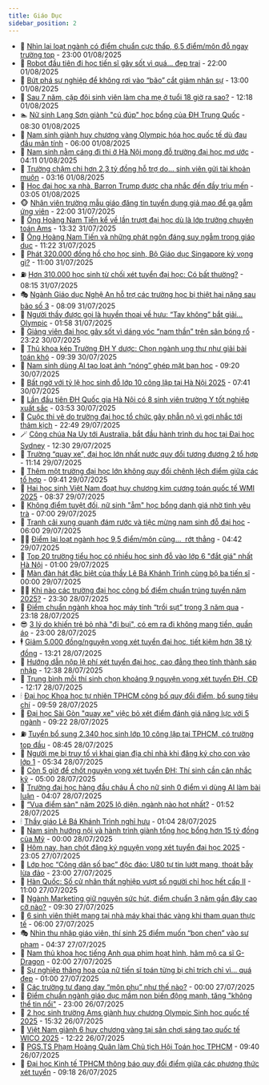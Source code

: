 ```yaml
---
title: Giáo Dục
sidebar_position: 2
---
```


<!-- dantri-giao-duc:START -->
- 🤡 [Nhìn lại loạt ngành có điểm chuẩn cực thấp, 6,5 điểm/môn đỗ ngay trường top](https://dantri.com.vn/giao-duc/nhin-lai-loat-nganh-co-diem-chuan-cuc-thap-65-diemmon-do-ngay-truong-top-20250801165518233.htm) - 23:00 01/08/2025
- 🗽 [Robot đầu tiên đi học tiến sĩ gây sốt vì quá... đẹp trai](https://dantri.com.vn/giao-duc/robot-dau-tien-di-hoc-tien-si-gay-sot-vi-qua-dep-trai-20250801164339163.htm) - 22:00 01/08/2025
- 🚦 [Bứt phá sự nghiệp để không rơi vào “bão” cắt giảm nhân sự](https://dantri.com.vn/giao-duc/but-pha-su-nghiep-de-khong-roi-vao-bao-cat-giam-nhan-su-20250801155924137.htm) - 13:00 01/08/2025
- 🌋 [Sau 7 năm, cặp đôi sinh viên làm cha mẹ ở tuổi 18 giờ ra sao?](https://dantri.com.vn/giao-duc/sau-7-nam-cap-doi-sinh-vien-lam-cha-me-o-tuoi-18-gio-ra-sao-20250801152412840.htm) - 12:18 01/08/2025
- 🏊 [Nữ sinh Lạng Sơn giành &quot;cú đúp&quot; học bổng của ĐH Trung Quốc](https://dantri.com.vn/giao-duc/nu-sinh-lang-son-gianh-cu-dup-hoc-bong-cua-dh-trung-quoc-20250801153013199.htm) - 08:30 01/08/2025
- 🎃 [Nam sinh giành huy chương vàng Olympic hóa học quốc tế dù đau đầu mãn tính](https://dantri.com.vn/giao-duc/nam-sinh-gianh-huy-chuong-vang-olympic-hoa-hoc-quoc-te-du-dau-dau-man-tinh-20250801112027967.htm) - 06:00 01/08/2025
- 💄 [Nam sinh nằm cáng đi thi ở Hà Nội mong đỗ trường đại học mơ ước](https://dantri.com.vn/giao-duc/nam-sinh-nam-cang-di-thi-o-ha-noi-mong-do-truong-dai-hoc-mo-uoc-20250801110533132.htm) - 04:11 01/08/2025
- 🦅 [Trường chậm chi hơn 2,3 tỷ đồng hỗ trợ do... sinh viên gửi tài khoản muộn](https://dantri.com.vn/giao-duc/truong-cham-chi-hon-23-ty-dong-ho-tro-do-sinh-vien-gui-tai-khoan-muon-20250801092651869.htm) - 03:16 01/08/2025
- 🚦 [Học đại học xa nhà, Barron Trump được cha nhắc đến đầy trìu mến](https://dantri.com.vn/giao-duc/hoc-dai-hoc-xa-nha-barron-trump-duoc-cha-nhac-den-day-triu-men-20250801094433587.htm) - 03:05 01/08/2025
- 🐵 [Nhân viên trường mẫu giáo đăng tin tuyển dụng giả mạo để gạ gẫm ứng viên](https://dantri.com.vn/giao-duc/nhan-vien-truong-mau-giao-dang-tin-tuyen-dung-gia-mao-de-ga-gam-ung-vien-20250730210412320.htm) - 22:00 31/07/2025
- 🐘 [Ông Hoàng Nam Tiến kể về lần trượt đại học dù là lớp trưởng chuyên toán Ams](https://dantri.com.vn/giao-duc/ong-hoang-nam-tien-ke-ve-lan-truot-dai-hoc-du-la-lop-truong-chuyen-toan-ams-20250731202551085.htm) - 13:32 31/07/2025
- 🦏 [Ông Hoàng Nam Tiến và những phát ngôn đáng suy ngẫm trong giáo dục](https://dantri.com.vn/giao-duc/ong-hoang-nam-tien-va-nhung-phat-ngon-dang-suy-ngam-trong-giao-duc-20250731181321977.htm) - 11:22 31/07/2025
- 💼 [Phát 320.000 đồng hồ cho học sinh, Bộ Giáo dục Singapore kỳ vọng gì?](https://dantri.com.vn/giao-duc/phat-320000-dong-ho-cho-hoc-sinh-bo-giao-duc-singapore-ky-vong-gi-20250730114848532.htm) - 11:00 31/07/2025
- ⛽️ [Hơn 310.000 học sinh từ chối xét tuyển đại học: Có bất thường?](https://dantri.com.vn/giao-duc/hon-310000-hoc-sinh-tu-choi-xet-tuyen-dai-hoc-co-bat-thuong-20250731150748916.htm) - 08:15 31/07/2025
- 🎭 [Ngành Giáo dục Nghệ An hỗ trợ các trường học bị thiệt hại nặng sau bão số 3](https://dantri.com.vn/giao-duc/nganh-giao-duc-nghe-an-ho-tro-cac-truong-hoc-bi-thiet-hai-nang-sau-bao-so-3-20250731135222897.htm) - 08:09 31/07/2025
- 🎃 [Người thầy được gọi là huyền thoại về hưu: “Tay không” bắt giải… Olympic](https://dantri.com.vn/giao-duc/nguoi-thay-duoc-goi-la-huyen-thoai-ve-huu-tay-khong-bat-giai-olympic-20250731080624013.htm) - 01:58 31/07/2025
- 🚀 [Giảng viên đại học gây sốt vì dáng vóc “nam thần” trên sân bóng rổ](https://dantri.com.vn/giao-duc/giang-vien-dai-hoc-gay-sot-vi-dang-voc-nam-than-tren-san-bong-ro-20250730091456790.htm) - 23:22 30/07/2025
- 👀 [Thủ khoa kép Trường ĐH Y dược: Chọn ngành ung thư như giải bài toán khó](https://dantri.com.vn/giao-duc/thu-khoa-kep-truong-dh-y-duoc-chon-nganh-ung-thu-nhu-giai-bai-toan-kho-20250730163323546.htm) - 09:39 30/07/2025
- 🌝 [Nam sinh dùng AI tạo loạt ảnh “nóng” ghép mặt bạn học](https://dantri.com.vn/giao-duc/nam-sinh-dung-ai-tao-loat-anh-nong-ghep-mat-ban-hoc-20250730154255474.htm) - 09:20 30/07/2025
- 🤗 [Bất ngờ với tỷ lệ học sinh đỗ lớp 10 công lập tại Hà Nội 2025](https://dantri.com.vn/giao-duc/bat-ngo-voi-ty-le-hoc-sinh-do-lop-10-cong-lap-tai-ha-noi-2025-20250730143637524.htm) - 07:41 30/07/2025
- 🦄 [Lần đầu tiên ĐH Quốc gia Hà Nội có 8 sinh viên trường Y tốt nghiệp xuất sắc](https://dantri.com.vn/giao-duc/lan-dau-tien-dh-quoc-gia-ha-noi-co-8-sinh-vien-truong-y-tot-nghiep-xuat-sac-20250730104302605.htm) - 03:53 30/07/2025
- 🦍 [Cuộc thi vẽ do trường đại học tổ chức gây phẫn nộ vì gợi nhắc tới thảm kịch](https://dantri.com.vn/giao-duc/cuoc-thi-ve-do-truong-dai-hoc-to-chuc-gay-phan-no-vi-goi-nhac-toi-tham-kich-20250729111343699.htm) - 22:49 29/07/2025
- 🪄 [Công chúa Na Uy tới Australia, bắt đầu hành trình du học tại Đại học Sydney](https://dantri.com.vn/giao-duc/cong-chua-na-uy-toi-australia-bat-dau-hanh-trinh-du-hoc-tai-dai-hoc-sydney-20250729125156307.htm) - 12:30 29/07/2025
- 🦆 [Trường “quay xe”, đại học lớn nhất nước quy đổi tương đương 2 tổ hợp](https://dantri.com.vn/giao-duc/truong-quay-xe-dai-hoc-lon-nhat-nuoc-quy-doi-tuong-duong-2-to-hop-20250729180841556.htm) - 11:14 29/07/2025
- 🚀 [Thêm một trường đại học lớn không quy đổi chênh lệch điểm giữa các tổ hợp](https://dantri.com.vn/giao-duc/them-mot-truong-dai-hoc-lon-khong-quy-doi-chenh-lech-diem-giua-cac-to-hop-20250729163205469.htm) - 09:41 29/07/2025
- 🦒 [Hai học sinh Việt Nam đoạt huy chương kim cương toán quốc tế WMI 2025](https://dantri.com.vn/giao-duc/hai-hoc-sinh-viet-nam-doat-huy-chuong-kim-cuong-toan-quoc-te-wmi-2025-20250729153336516.htm) - 08:37 29/07/2025
- 🤡 [Không điểm tuyệt đối, nữ sinh &quot;ẵm&quot; học bổng danh giá nhờ tình yêu trà](https://dantri.com.vn/giao-duc/khong-diem-tuyet-doi-nu-sinh-am-hoc-bong-danh-gia-nho-tinh-yeu-tra-20250728225603123.htm) - 07:00 29/07/2025
- 🤔 [Tranh cãi xung quanh đám rước và tiệc mừng nam sinh đỗ đại học](https://dantri.com.vn/giao-duc/tranh-cai-xung-quanh-dam-ruoc-va-tiec-mung-nam-sinh-do-dai-hoc-20250729084338512.htm) - 06:00 29/07/2025
- 🧑‍💻 [Điểm lại loạt ngành học 9,5 điểm/môn cũng…  rớt thẳng](https://dantri.com.vn/giao-duc/diem-lai-loat-nganh-hoc-95-diemmon-cung-rot-thang-20250729101459772.htm) - 04:42 29/07/2025
- 🤡 [Top 20 trường tiểu học có nhiều học sinh đỗ vào lớp 6 &quot;đắt giá&quot; nhất Hà Nội](https://dantri.com.vn/giao-duc/top-20-truong-tieu-hoc-co-nhieu-hoc-sinh-do-vao-lop-6-dat-gia-nhat-ha-noi-20250729013512673.htm) - 01:00 29/07/2025
- 🧠 [Màn đàn hát đặc biệt của thầy Lê Bá Khánh Trình cùng bộ ba tiến sĩ](https://dantri.com.vn/giao-duc/man-dan-hat-dac-biet-cua-thay-le-ba-khanh-trinh-cung-bo-ba-tien-si-20250729030339409.htm) - 00:00 29/07/2025
- 🧑‍💻 [Khi nào các trường đại học công bố điểm chuẩn trúng tuyển năm 2025?](https://dantri.com.vn/giao-duc/khi-nao-cac-truong-dai-hoc-cong-bo-diem-chuan-trung-tuyen-nam-2025-20250729004228608.htm) - 23:30 28/07/2025
- 🧠 [Điểm chuẩn ngành khoa học máy tính “trồi sụt” trong 3 năm qua](https://dantri.com.vn/giao-duc/diem-chuan-nganh-khoa-hoc-may-tinh-troi-sut-trong-3-nam-qua-20250728234151700.htm) - 23:18 28/07/2025
- 😎 [3 lý do khiến trẻ bỏ nhà &quot;đi bụi&quot;, có em ra đi không mang tiền, quần áo](https://dantri.com.vn/giao-duc/3-ly-do-khien-tre-bo-nha-di-bui-co-em-ra-di-khong-mang-tien-quan-ao-20250728154134091.htm) - 23:00 28/07/2025
- 🕴 [Giảm 5.000 đồng/nguyện vọng xét tuyển đại học, tiết kiệm hơn 38 tỷ đồng](https://dantri.com.vn/giao-duc/giam-5000-dongnguyen-vong-xet-tuyen-dai-hoc-tiet-kiem-hon-38-ty-dong-20250728201550268.htm) - 13:21 28/07/2025
- 🧠 [Hướng dẫn nộp lệ phí xét tuyển đại học, cao đẳng theo tỉnh thành sáp nhập](https://dantri.com.vn/giao-duc/huong-dan-nop-le-phi-xet-tuyen-dai-hoc-cao-dang-theo-tinh-thanh-sap-nhap-20250728193617157.htm) - 12:38 28/07/2025
- 🚀 [Trung bình mỗi thí sinh chọn khoảng 9 nguyện vọng xét tuyển ĐH, CĐ](https://dantri.com.vn/giao-duc/trung-binh-moi-thi-sinh-chon-khoang-9-nguyen-vong-xet-tuyen-dh-cd-20250728180757674.htm) - 12:17 28/07/2025
- 🕯 [Đại học Khoa học tự nhiên TPHCM công bố quy đổi điểm, bổ sung tiêu chí](https://dantri.com.vn/giao-duc/dai-hoc-khoa-hoc-tu-nhien-tphcm-cong-bo-quy-doi-diem-bo-sung-tieu-chi-20250728164845439.htm) - 09:59 28/07/2025
- 🧰 [Đại học Sài Gòn &quot;quay xe&quot; việc bỏ xét điểm đánh giá năng lực với 5 ngành](https://dantri.com.vn/giao-duc/dai-hoc-sai-gon-quay-xe-viec-bo-xet-diem-danh-gia-nang-luc-voi-5-nganh-20250728161643330.htm) - 09:22 28/07/2025
- ⛽️ [Tuyển bổ sung 2.340 học sinh lớp 10 công lập tại TPHCM, có trường top đầu](https://dantri.com.vn/giao-duc/tuyen-bo-sung-2340-hoc-sinh-lop-10-cong-lap-tai-tphcm-co-truong-top-dau-20250728154444279.htm) - 08:45 28/07/2025
- 🤖 [Người mẹ bị truy tố vì khai gian địa chỉ nhà khi đăng ký cho con vào lớp 1](https://dantri.com.vn/giao-duc/nguoi-me-bi-truy-to-vi-khai-gian-dia-chi-nha-khi-dang-ky-cho-con-vao-lop-1-20250728121014746.htm) - 05:34 28/07/2025
- 🦍 [Còn 5 giờ để chốt nguyện vọng xét tuyển ĐH: Thí sinh cần cân nhắc kỹ](https://dantri.com.vn/giao-duc/con-5-gio-de-chot-nguyen-vong-xet-tuyen-dh-thi-sinh-can-can-nhac-ky-20250728114527335.htm) - 05:00 28/07/2025
- 🐘 [Trường đại học hàng đầu châu Á cho nữ sinh 0 điểm vì dùng AI làm bài luận](https://dantri.com.vn/giao-duc/truong-dai-hoc-hang-dau-chau-a-cho-nu-sinh-0-diem-vi-dung-ai-lam-bai-luan-20250728100158253.htm) - 04:07 28/07/2025
- 🌊 [“Vua điểm sàn&quot; năm 2025 lộ diện, ngành nào hot nhất?](https://dantri.com.vn/giao-duc/vua-diem-san-nam-2025-lo-dien-nganh-nao-hot-nhat-20250728084541846.htm) - 01:52 28/07/2025
- 🕯 [Thầy giáo Lê Bá Khánh Trình nghỉ hưu](https://dantri.com.vn/giao-duc/thay-giao-le-ba-khanh-trinh-nghi-huu-20250728080217419.htm) - 01:04 28/07/2025
- 🐎 [Nam sinh hướng nội và hành trình giành tổng học bổng hơn 15 tỷ đồng của Mỹ](https://dantri.com.vn/giao-duc/nam-sinh-huong-noi-va-hanh-trinh-gianh-tong-hoc-bong-hon-15-ty-dong-cua-my-20250728002841799.htm) - 00:00 28/07/2025
- 🐻 [Hôm nay, hạn chót đăng ký nguyện vọng xét tuyển đại học 2025](https://dantri.com.vn/giao-duc/hom-nay-han-chot-dang-ky-nguyen-vong-xet-tuyen-dai-hoc-2025-20250728055955209.htm) - 23:05 27/07/2025
- 🐎 [Lớp học “Công dân số bạc” độc đáo: U80 tự tin lướt mạng, thoát bẫy lừa đảo](https://dantri.com.vn/giao-duc/lop-hoc-cong-dan-so-bac-doc-dao-u80-tu-tin-luot-mang-thoat-bay-lua-dao-20250727202245869.htm) - 23:00 27/07/2025
- 🫣 [Hàn Quốc: Số cử nhân thất nghiệp vượt số người chỉ học hết cấp II](https://dantri.com.vn/giao-duc/han-quoc-so-cu-nhan-that-nghiep-vuot-so-nguoi-chi-hoc-het-cap-ii-20250727110609496.htm) - 11:00 27/07/2025
- 🤭 [Ngành Marketing giữ nguyên sức hút, điểm chuẩn 3 năm gần đây cao cỡ nào?](https://dantri.com.vn/giao-duc/nganh-marketing-giu-nguyen-suc-hut-diem-chuan-3-nam-gan-day-cao-co-nao-20250727163025008.htm) - 09:30 27/07/2025
- 🥳 [6 sinh viên thiệt mạng tại nhà máy khai thác vàng khi tham quan thực tế](https://dantri.com.vn/giao-duc/6-sinh-vien-thiet-mang-tai-nha-may-khai-thac-vang-khi-tham-quan-thuc-te-20250727090029093.htm) - 06:00 27/07/2025
- 🎭 [Nhìn thu nhập giáo viên, thí sinh 25 điểm muốn “bon chen” vào sư phạm](https://dantri.com.vn/giao-duc/nhin-thu-nhap-giao-vien-thi-sinh-25-diem-muon-bon-chen-vao-su-pham-20250727105220774.htm) - 04:37 27/07/2025
- 🥸 [Nam thủ khoa học tiếng Anh qua phim hoạt hình, hâm mộ ca sĩ G-Dragon](https://dantri.com.vn/giao-duc/nam-thu-khoa-hoc-tieng-anh-qua-phim-hoat-hinh-ham-mo-ca-si-g-dragon-20250727075105012.htm) - 02:00 27/07/2025
- 🦣 [Sự nghiệp thăng hoa của nữ tiến sĩ toán từng bị chỉ trích chỉ vì... quá đẹp](https://dantri.com.vn/giao-duc/su-nghiep-thang-hoa-cua-nu-tien-si-toan-tung-bi-chi-trich-chi-vi-qua-dep-20250726170613924.htm) - 01:00 27/07/2025
- 🤔 [Các trường tư đang dạy “môn phụ” như thế nào?](https://dantri.com.vn/giao-duc/cac-truong-tu-dang-day-mon-phu-nhu-the-nao-20250726192447595.htm) - 00:00 27/07/2025
- 🦣 [Điểm chuẩn ngành giáo dục mầm non biến động mạnh, tăng &quot;không thể tin nổi&quot;](https://dantri.com.vn/giao-duc/diem-chuan-nganh-giao-duc-mam-non-bien-dong-manh-tang-khong-the-tin-noi-20250726091038033.htm) - 23:00 26/07/2025
- 🐲 [2 học sinh trường Ams giành huy chương Olympic Sinh học quốc tế 2025](https://dantri.com.vn/giao-duc/2-hoc-sinh-truong-ams-gianh-huy-chuong-olympic-sinh-hoc-quoc-te-2025-20250726222930026.htm) - 15:32 26/07/2025
- 🔭 [Việt Nam giành 6 huy chương vàng tại sân chơi sáng tạo quốc tế WICO 2025](https://dantri.com.vn/giao-duc/viet-nam-gianh-6-huy-chuong-vang-tai-san-choi-sang-tao-quoc-te-wico-2025-20250726192111208.htm) - 12:22 26/07/2025
- 🥷 [PGS.TS Phạm Hoàng Quân làm Chủ tịch Hội Toán học TPHCM](https://dantri.com.vn/giao-duc/pgsts-pham-hoang-quan-lam-chu-tich-hoi-toan-hoc-tphcm-20250726162906029.htm) - 09:40 26/07/2025
- 🎊 [Đại học Kinh tế TPHCM thông báo quy đổi điểm giữa các phương thức xét tuyển](https://dantri.com.vn/giao-duc/dai-hoc-kinh-te-tphcm-thong-bao-quy-doi-diem-giua-cac-phuong-thuc-xet-tuyen-20250726161342813.htm) - 09:18 26/07/2025<!-- dantri-giao-duc:END -->
